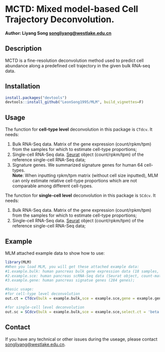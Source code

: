 # MCTD: Mixed model-based Cell Trajectory Deconvolution. 
**Author: Liyang Song <songliyang@westlake.edu.cn>**    


## Description
MCTD is a fine-resolution deconvolution method used to predict cell abundance along a predefined cell trajectory in the given bulk RNA-seq data.



## Installation
```R
install.packages("devtools")
devtools::install_github("LeonSong1995/MLM", build_vignettes=F)
```



## Usage

The function for **cell-type level** deconvolution in this package is `CTdcv`. It needs:  
1. Bulk RNA-Seq data. Matrix of the gene expression (count/rpkm/tpm) from the samples for which to estimate cell-type
proportions;  
2. Single-cell RNA-Seq data. [Seurat](https://satijalab.org/seurat/) object (count/rpkm/tpm) of the reference single-cell RNA-Seq data;  
3. Signature genes. We summarized signature genes for human 64 cell-types.  
**Note**: When inputting rpkm/tpm matrix (without cell size inputted), MLM can only estimate relative cell-type proportions which are not comparable among different cell-types.  

The function for **single-cell level** deconvolution in this package is `SCdcv`. It needs:  
1. Bulk RNA-Seq data. Matrix of the gene expression (count/rpkm/tpm) from the samples for which to estimate cell-type
proportions;  
2. Single-cell RNA-Seq data. [Seurat](https://satijalab.org/seurat/) object (count/rpkm/tpm) of the reference single-cell RNA-Seq data;  



## Example
MLM attached example data to show how to use: 
```R
library(MLM)
#When you load MLM, you will get these attached example data:
#1.example.bulk: human pancreas bulk gene expression data (18 samples, count-matrix);
#2.example.sce: human pancreas scRNA-Seq data (Seurat object, count-matrix);
#3.example.gene: human pancreas signatue genes (284 genes);

#basic usage:
#for cell-type level deconvolution
out.ct = CTdcv(bulk = example.bulk,sce = example.sce,gene = example.gene,data_type = 'count')

#for single-cell level deconvolution 
out.sc = SCdcv(bulk = example.bulk,sce = example.sce,select.ct = 'beta')

```


## Contact
If you have any technical or other issues during the useage, please contact <songliyang@westlake.edu.cn>.


